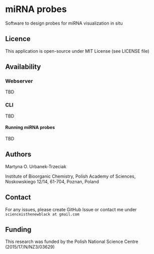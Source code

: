 # miRNA probes
Software to design probes for miRNA visualization in situ

## Licence
This application is open-source under MIT License (see LICENSE file)

## Availability

### Webserver
TBD

### CLI
TBD

#### Running miRNA probes
TBD

## Authors
Martyna O. Urbanek-Trzeciak

Institute of Bioorganic Chemistry, Polish Academy of Sciences, Noskowskiego 12/14, 61-704, Poznan, Poland

## Contact

For any issues, please create GitHub Issue or contact me under `scienceisthenewblack at gmail.com`

## Funding

This research was funded by the Polish National Science Centre (2015/17/N/NZ3/03629)
